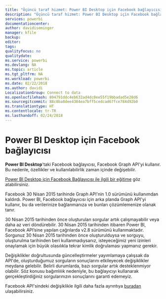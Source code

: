```yaml
---
title: "Üçüncü taraf hizmet: Power BI Desktop için Facebook bağlayıcısı"
description: "Üçüncü taraf hizmet: Power BI Desktop için Facebook bağlayıcısı"
services: powerbi
documentationcenter: 
author: davidiseminger
manager: kfile
backup: 
editor: 
tags: 
qualityfocus: no
qualitydate: 
ms.service: powerbi
ms.devlang: NA
ms.topic: article
ms.tgt_pltfrm: NA
ms.workload: powerbi
ms.date: 02/22/2018
ms.author: davidi
LocalizationGroup: Connect to data
ms.openlocfilehash: 894791ddc4eb632ad4dc0ee55f19bbadad5e28d6
ms.sourcegitcommit: 88c8ba8dee4384ea7bff5cedcad67fce784d92b0
ms.translationtype: HT
ms.contentlocale: tr-TR
ms.lasthandoff: 02/24/2018
---
```

# <a name="facebook-connector-for-power-bi-desktop"></a>Power BI Desktop için Facebook bağlayıcısı
**Power BI Desktop**'taki Facebook bağlayıcısı, Facebook Graph API'yi kullanır. Bu nedenle, özellikler ve kullanılabilirlik zaman içinde değişebilir.

[Power BI Desktop için Facebook Bağlayıcısı ile ilgili bir eğitime](desktop-tutorial-facebook-analytics.md) göz atabilirsiniz.

Facebook 30 Nisan<sup></sup> 2015 tarihinde Graph API'nin 1.0 sürümünü kullanımdan kaldırdı. Power BI, Facebook bağlayıcısı için arka planda Graph API'yi kullanır, bu da verilerinize bağlanmanıza ve bunları çözümlemenize olanak tanır.

30 Nisan<sup></sup> 2015 tarihinden önce oluşturulan sorgular artık çalışmayabilir veya daha az veri döndürebilir. 30 Nisan<sup></sup> 2015 tarihinden itibaren Power BI, Facebook API’sine yapılan çağrılarda v2.8 sürümünü kullanmaktadır. Sorgunuz 30 Nisan 2015 tarihinden önce oluşturulduysa ve sorguyu, oluşturulma tarihinden beri kullanmadıysanız, isteyeceğimiz yeni izinleri onaylamak için büyük olasılıkla tekrar kimlik doğrulaması yapmanız gerekir.

Değişiklikler doğrultusunda güncelleştirmeler yayımlamaya çalışsak da API'de, oluşturduğumuz sorguların sonuçlarını etkileyecek değişiklikler meydana gelebilir. Belirli durumlarda, bazı sorgular artık desteklenmiyor olabilir. Söz konusu bağımlılık nedeniyle, bu bağlayıcıyı kullanarak gerçekleştirdiğiniz sorgularınızın sonuçlarını garanti edemeyiz.

Facebook API'sindeki değişiklikle ilgili daha fazla ayrıntıya [buradan](https://developers.facebook.com/docs/apps/changelog#v2_0) ulaşabilirsiniz.


